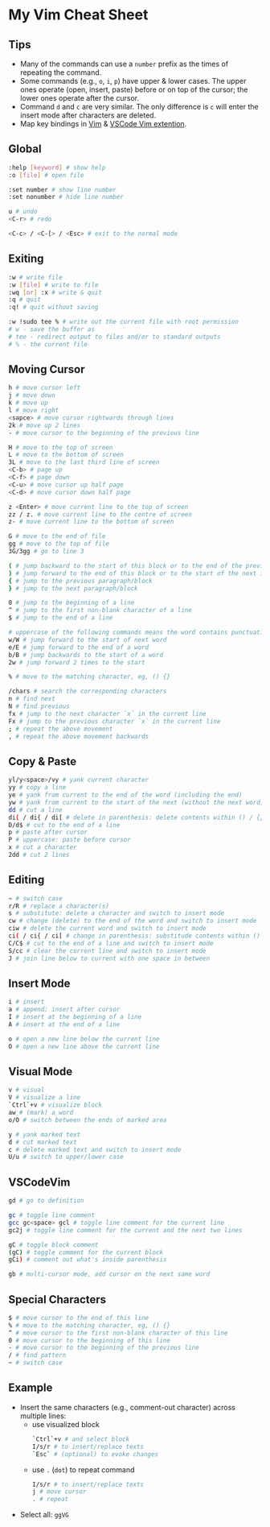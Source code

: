 # My Vim Cheat Sheet

## Tips
- Many of the commands can use a `number` prefix as the times of repeating the command.
- Some commands (e.g., `o`, `i`, `p`) have upper & lower cases. The upper ones operate (open, insert, paste) before or on top of the cursor; the lower ones operate after the cursor.
- Command `d` and `c` are very similar. The only difference is `c` will enter the insert mode after characters are deleted.
- Map key bindings in [Vim](http://vimdoc.sourceforge.net/htmldoc/map.html) & [VSCode Vim extention](https://github.com/VSCodeVim/Vim#key-remapping).

## Global
```sh
:help [keyword] # show help
:o [file] # open file

:set number # show line number
:set nonumber # hide line number

u # undo
<C-r> # redo

<C-c> / <C-[> / <Esc> # exit to the normal mode
```

## Exiting
```sh
:w # write file
:w [file] # write to file
:wq [or] :x # write & quit
:q # quit
:q! # quit without saving

:w !sudo tee % # write out the current file with root permission
# w - save the buffer as
# tee - redirect output to files and/or to standard outputs
# % - the current file
```

## Moving Cursor
```sh
h # move cursor left
j # move down
k # move up
l # move right
<sapce> # move cursor rightwards through lines
2k # move up 2 lines
- # move cursor to the beginning of the previous line

H # move to the top of screen
L # move to the bottom of screen
3L # move to the last third line of screen
<C-b> # page up
<C-f> # page down
<C-u> # move cursor up half page
<C-d> # move cursor down half page

z <Enter> # move current line to the top of screen
zz / z. # move current line to the centre of screen
z- # move current line to the bottom of screen

G # move to the end of file
gg # move to the top of file
3G/3gg # go to line 3

( # jump backward to the start of this block or to the end of the previous if the cursor is already at the start
) # jump forward to the end of this block or to the start of the next if the cursor is already at the end
{ # jump to the previous paragraph/block
} # jump to the next paragraph/block

0 # jump to the beginning of a line
^ # jump to the first non-blank character of a line
$ # jump to the end of a line

# uppercase of the following commands means the word contains punctuation
w/W # jump forward to the start of next word 
e/E # jump forward to the end of a word
b/B # jump backwards to the start of a word
2w # jump forward 2 times to the start

% # move to the matching character, eg, () {}

/chars # search the corresponding characters
n # find next
N # find previous
fx # jump to the next character `x` in the current line
Fx # jump to the previous character `x` in the current line
; # repeat the above movement
, # repeat the above movement backwards
```

## Copy & Paste
```sh
yl/y<space>/vy # yank current character
yy # copy a line
ye # yank from current to the end of the word (including the end)
yw # yank from current to the start of the next (without the next word)
dd # cut a line
di( / di{ / di[ # delete in parenthesis: delete contents within () / {} / []
D/d$ # cut to the end of a line
p # paste after cursor
P # uppercase: paste before cursor
x # cut a character
2dd # cut 2 lines
```

## Editing
```sh
~ # switch case
r/R # replace a character(s)
s # substitute: delete a character and switch to insert mode
cw # change (delete) to the end of the word and switch to insert mode
ciw # delete the current word and switch to insert mode
ci( / ci{ / ci[ # change in parenthesis: substitude contents within () / {} / []
C/C$ # cut to the end of a line and switch to insert mode
S/cc # clear the current line and switch to insert mode
J # join line below to current with one space in between
```

## Insert Mode
```sh
i # insert
a # append: insert after cursor
I # insert at the beginning of a line
A # insert at the end of a line

o # open a new line below the current line
O # open a new line above the current line
```

## Visual Mode
```sh
v # visual
V # visualize a line
`Ctrl`+v # visualize block
aw # (mark) a word
o/O # switch between the ends of marked area

y # yank marked text
d # cut marked text
c # delete marked text and switch to insert mode
U/u # switch to upper/lower case
```

## VSCodeVim
```sh
gd # go to definition

gc # toggle line comment
gcc gc<space> gcl # toggle line comment for the current line
gc2j # toggle line comment for the current and the next two lines

gC # toggle block comment
(gC) # toggle comment for the current block
gCi) # comment out what's inside parenthesis

gb # multi-cursor mode, add cursor on the next same word
```

## Special Characters
```sh
$ # move cursor to the end of this line
% # move to the matching character, eg, () {}
^ # move cursor to the first non-blank character of this line
0 # move cursor to the beginning of this line
- # move cursor to the beginning of the previous line
/ # find pattern
~ # switch case
```

## Example
- Insert the same characters (e.g., comment-out character) across multiple lines:
  - use visualized block
    ```sh
    `Ctrl`+v # and select block
    I/s/r # to insert/replace texts
    `Esc` # (optional) to evoke changes
    ```
  - use `.` (`dot`) to repeat command
    ```sh
    I/s/r # to insert/replace texts
    j # move cursor
    . # repeat
    ```
- Select all: `ggVG`
